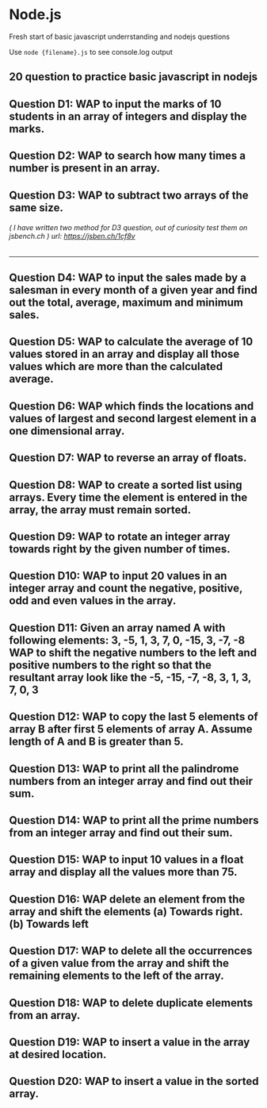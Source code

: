 # Node.js 

Fresh start of basic javascript underrstanding and nodejs questions

Use `node {filename}.js` to see console.log output

## 20 question to practice basic javascript in nodejs

Question D1: WAP to input the marks of 10 students in an array of integers and display the marks.
-----

Question D2: WAP to search how many times a number is present in an array. 
-----

Question D3: WAP to subtract two arrays of the same size. 
-----
###### ( I have written two method for D3 question, out of curiosity test them on jsbench.ch ) url: https://jsben.ch/1cf8v
-----

Question D4: WAP to input the sales made by a salesman in every month of a given year and find out the total, average, maximum and minimum sales.
-----

Question D5: WAP to calculate the average of 10 values stored in an array and display all those values which are more than the calculated average.
-----
	
Question D6: WAP which finds the locations and values of largest and second largest element in a one dimensional array.
-----

Question D7: WAP to reverse an array of floats.
-----

Question D8: WAP to create a sorted list using arrays. Every time the element is entered in the array, the array must remain sorted.
-----

Question D9: WAP to rotate an integer array towards right by the given number of times.
-----

Question D10: WAP to input 20 values in an integer array and count the negative, positive, odd and even values in the array.
-----
Question D11: Given an array named A with following elements:
	3, -5, 1, 3, 7, 0, -15, 3, -7, -8
	WAP to shift the negative numbers to the left and positive numbers to the right so that the resultant array look like the
	-5, -15, -7, -8, 3, 1, 3, 7,  0, 3
-----

Question D12: WAP to copy the last 5 elements of array B after first 5 elements of array A. Assume length of A and B is greater than 5.
-----

Question D13: WAP to print all the palindrome numbers from an integer array and find out their sum.
-----

Question D14: WAP to print all the prime numbers from an integer array and find out their sum.
-----

Question D15: WAP to input 10 values in a float array and display all the values more than 75.
-----

Question D16: WAP delete an element from the array and shift the elements
(a)	Towards right.
(b)	Towards left
-----

Question D17: WAP to delete all the occurrences of a given value from the array and shift the remaining elements to the left of the array.
-----

Question D18: WAP to delete duplicate elements from an array.
-----

Question D19: WAP to insert a value in the array at desired location.
-----

Question D20: WAP to insert a value in the sorted array.
-----
###
